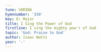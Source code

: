 ```yaml
---
tune: VARINA
hymnnumber: '330'
key: E♭ Major
title: I Sing the Power of God
firstline: I sing the mighty pow'r of God
topic: 'God: Praise to God'
author: Isaac Watts
year: '-'
---
```

